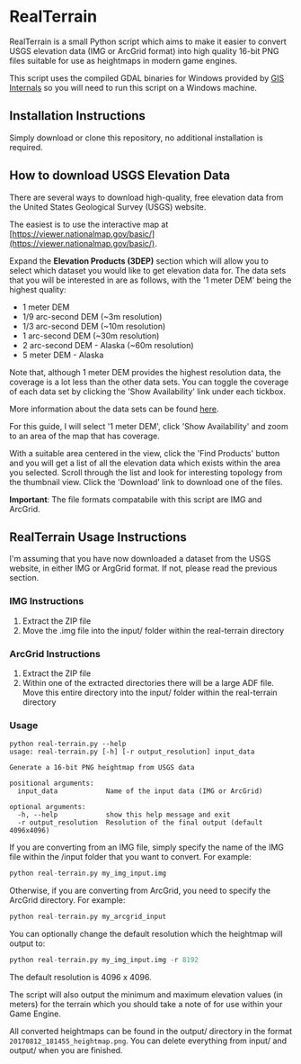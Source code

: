 # RealTerrain

RealTerrain is a small Python script which aims to make it easier to convert
USGS elevation data (IMG or ArcGrid format) into high quality 16-bit PNG files 
suitable for use as heightmaps in modern game engines.

This script uses the compiled GDAL binaries for Windows provided by 
[GIS Internals](http://www.gisinternals.com/release.php) so you will need to run
this script on a Windows machine.

## Installation Instructions
Simply download or clone this repository, no additional installation is required.

## How to download USGS Elevation Data
There are several ways to download high-quality, free elevation data from the 
United States Geological Survey (USGS) website.

The easiest is to use the interactive map at 
[https://viewer.nationalmap.gov/basic/](https://viewer.nationalmap.gov/basic/).

Expand the __Elevation Products (3DEP)__ section which will allow you to select
which dataset you would like to get elevation data for. The data sets that you 
will be interested in are as follows, with the '1 meter DEM' being the highest 
quality:
* 1 meter DEM
* 1/9 arc-second DEM (~3m resolution)
* 1/3 arc-second DEM (~10m resolution)
* 1 arc-second DEM (~30m resolution)
* 2 arc-second DEM - Alaska (~60m resolution)
* 5 meter DEM - Alaska

Note that, although 1 meter DEM provides the highest resolution data, the
coverage is a lot less than the other data sets. You can toggle the coverage of
each data set by clicking the 'Show Availability' link under each tickbox.

More information about the data sets can be found 
[here](https://nationalmap.gov/3DEP/3dep_prodserv.html).

For this guide, I will select '1 meter DEM', click 'Show Availability' and 
zoom to an area of the map that has coverage.

With a suitable area centered in the view, click the 'Find Products' button and
you will get a list of all the elevation data which exists within the area you
selected. Scroll through the list and look for interesting topology from the
thumbnail view. Click the 'Download' link to download one of the files.

__Important__: The file formats compatabile with this script are IMG and ArcGrid.


## RealTerrain Usage Instructions

I'm assuming that you have now downloaded a dataset from the USGS website, in
either IMG or ArgGrid format. If not, please read the previous section.

### IMG Instructions

1. Extract the ZIP file
2. Move the .img file into the input/ folder within the real-terrain directory

### ArcGrid Instructions

1. Extract the ZIP file
2. Within one of the extracted directories there will be a large ADF file.
Move this entire directory into the input/ folder within the real-terrain directory

### Usage
```
python real-terrain.py --help
usage: real-terrain.py [-h] [-r output_resolution] input_data

Generate a 16-bit PNG heightmap from USGS data

positional arguments:
  input_data            Name of the input data (IMG or ArcGrid)

optional arguments:
  -h, --help            show this help message and exit
  -r output_resolution  Resolution of the final output (default 4096x4096)
```

If you are converting from an IMG file, simply specify the name of the IMG file
within the /input folder that you want to convert. For example:
```python
python real-terrain.py my_img_input.img
```

Otherwise, if you are converting from ArcGrid, you need to specify the ArcGrid
directory. For example:
```python
python real-terrain.py my_arcgrid_input
```

You can optionally change the default resolution which the heightmap will output to:
```python
python real-terrain.py my_img_input.img -r 8192
```
The default resolution is 4096 x 4096.

The script will also output the minimum and maximum elevation values (in meters)
for the terrain which you should take a note of for use within your Game Engine.

All converted heightmaps can be found in the output/ directory in the format
`20170812_181455_heightmap.png`. You can delete everything from input/ and output/
when you are finished.

